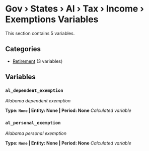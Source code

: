 # Gov › States › Al › Tax › Income › Exemptions Variables

This section contains 5 variables.

## Categories

- [Retirement](retirement/index.md) (3 variables)

## Variables

### `al_dependent_exemption`
*Alabama dependent exemption*

**Type: `None` | Entity: None | Period: None**
*Calculated variable*

### `al_personal_exemption`
*Alabama personal exemption*

**Type: `None` | Entity: None | Period: None**
*Calculated variable*
